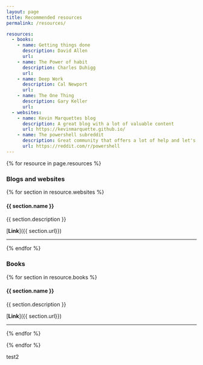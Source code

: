 ```yaml
---
layout: page
title: Recommended resources
permalink: /resources/

resources:
  - books:
    - name: Getting things done
      description: David Allen
      url:
    - name: The Power of habit
      description: Charles Duhigg
      url:
    - name: Deep Work
      description: Cal Newport
      url:
    - name: The One Thing
      description: Gary Keller
      url:
  - websites:
    - name: Kevin Marquettes blog
      description: A great blog with a lot of valuable content      
      url: https://kevinmarquette.github.io/
    - name: The powershell subreddit
      description: Great community that offers a lot of help and let's you stay on top of what's new in Powershell.
      url: https://reddit.com/r/powershell
---    
```


{% for resource in page.resources %}
### Blogs and websites

{% for section in resource.websites %}
#### {{ section.name }}

{{ section.description }}

[**Link**]({{ section.url}})

---  

{% endfor %}


### Books    
{% for section in resource.books %}
#### {{ section.name }}

{{ section.description }}

[**Link**]({{ section.url}})

---  

{% endfor %}

{% endfor %}

<p>test2</p>